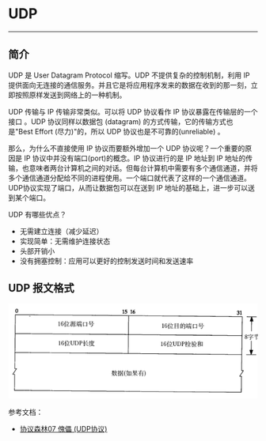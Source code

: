 # UDP

----

## 简介

UDP 是 User Datagram Protocol 缩写。UDP 不提供复杂的控制机制，利用 IP 提供面向无连接的通信服务。并且它是将应用程序发来的数据在收到的那一刻，立即按照原样发送到网络上的一种机制。

UDP 传输与 IP 传输非常类似。可以将 UDP 协议看作 IP 协议暴露在传输层的一个接口
。UDP 协议同样以数据包 (datagram) 的方式传输，它的传输方式也是"Best Effort (尽力)"的，所以 UDP 协议也是不可靠的(unreliable)
。

那么，为什么不直接使用 IP 协议而要额外增加一个 UDP 协议呢？一个重要的原因是 IP 协议中并没有端口(port)的概念。IP 协议进行的是 IP 地址到 IP 地址的传输，也意味者两台计算机之间的对话。但每台计算机中需要有多个通信通道，并将多个通信通道分配给不同的进程使用。一个端口就代表了这样的一个通信通道。UDP协议实现了端口，从而让数据包可以在送到 IP 地址的基础上，进一步可以送到某个端口。

UDP 有哪些优点？

 * 无需建立连接（减少延迟）
 * 实现简单：无需维护连接状态
 * 头部开销小
 * 没有拥塞控制：应用可以更好的控制发送时间和发送速率


## UDP 报文格式

 ![udp][1]

参考文档：

 * [协议森林07 傀儡 (UDP协议)](http://www.cnblogs.com/vamei/archive/2012/12/05/2798208.html)

[1]: ../../../images/base/udp.png
